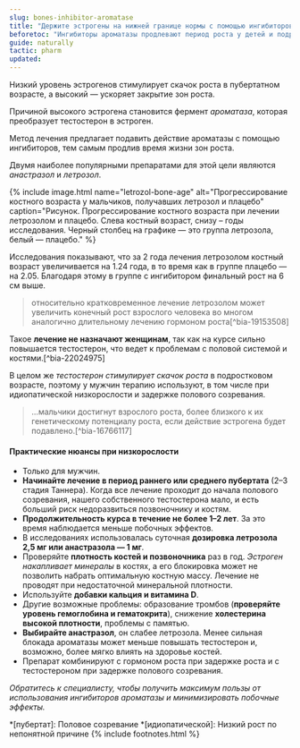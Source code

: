 ```yaml
---
slug: bones-inhibitor-aromatase
title: "Держите эстрогены на нижней границе нормы с помощью ингибиторов ароматазы"
beforetoc: "Ингибиторы ароматазы продлевают период роста у детей и подростков мужского пола, что увеличивает конечный рост."
guide: naturally
tactic: pharm
updated:
---
```

Низкий уровень эстрогенов стимулирует скачок роста в пубертатном возрасте, а высокий — ускоряет закрытие зон роста.

Причиной высокого эстрогена становится фермент *ароматаза*, которая преобразует тестостерон в эстроген.

Метод лечения предлагает подавить действие ароматазы с помощью ингибиторов, тем самым продлив время жизни зон роста.

Двумя наиболее популярными препаратами для этой цели являются *анастразол* и *летрозол*.

{% include image.html name="letrozol-bone-age" alt="Прогрессирование костного возраста у мальчиков, получавших летрозол и плацебо" caption="Рисунок. Прогрессирование костного возраста при лечении летрозолом и плацебо. Слева костный возраст, снизу – годы исследования. Черный столбец на графике — это группа летрозола, белый — плацебо." %}

Исследования показывают, что за 2 года лечения летрозолом костный возраст увеличивается на 1.24 года, в то время как в группе плацебо — на 2.05. Благодаря этому в группе с ингибитором финальный рост на 6 см выше.

> относительно кратковременное лечение летрозолом может увеличить конечный рост взрослого человека во многом аналогично длительному лечению гормоном роста[^bia-19153508]

Такое **лечение не назначают женщинам**, так как на курсе сильно повышается тестостерон, что ведет к проблемам с половой системой и костями.[^bia-22024975]

В целом же *тестостерон стимулирует скачок роста* в подростковом возрасте, поэтому у мужчин терапию используют, в том числе при идиопатической низкорослости и задержке полового созревания.

> ...мальчики достигнут взрослого роста, более близкого к их генетическому потенциалу роста, если действие эстрогена будет подавлено.[^bia-16766117]

#### Практические нюансы при низкорослости
- Только для мужчин.
- **Начинайте лечение в период раннего или среднего пубертата** (2–3 стадия Таннера). Когда все лечение проходит до начала полового созревания, нашего собственного тестостерона мало, и есть больший риск недоразвиться позвоночнику и костям.
- **Продолжительность курса в течение не более 1–2 лет**. За это время наблюдается меньше побочных эффектов.
- В исследованиях использовалась суточная **дозировка летрозола 2,5 мг или анастразола — 1 мг**.
- Проверяйте **плотность костей и позвоночника** раз в год. *Эстроген накапливает минералы* в костях, а его блокировка может не позволить набрать оптимальную костную массу. Лечение не проводят при недостаточной минеральной плотности.
- Используйте **добавки кальция и витамина D**.
- Другие возможные проблемы: образование тромбов (**проверяйте уровень гемоглобина и гематокрита**), снижение **холестерина высокой плотности**, проблемы с памятью.
- **Выбирайте анастразол**, он слабее летрозола. Менее сильная блокада ароматазы может меньше повышать тестостерон и, возможно, более мягко влиять на здоровье костей.
- Препарат комбинируют с гормоном роста при задержке роста и с тестостероном при задержке полового созревания.

*Обратитесь к специалисту, чтобы получить максимум пользы от использования ингибиторов ароматазы и минимизировать побочные эффекты.*

*[пубертат]: Половое созревание
*[идиопатической]: Низкий рост по непонятной причине
{% include footnotes.html %}
